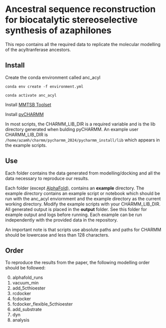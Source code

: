 # Ancestral sequence reconstruction for biocatalytic stereoselective synthesis of azaphilones

This repo contains all the required data to replicate the molecular modelling of the acyltranferase ancestors.

## Install

Create the conda environment called anc_acyl

`conda env create -f environment.yml`

`conda activate anc_acyl`

Install [MMTSB Toolset](https://github.com/mmtsb/toolset)

Install [pyCHARMM](https://github.com/BrooksResearchGroup-UM/pyCHARMM-Workshop/tree/main/0Install_Tools)

In most scripts, the CHARMM_LIB_DIR is a required variable and is the lib directory generated when bulding pyCHARMM.
An example user CHARMM_LIB_DIR is `/home/azamh/charmm/pycharmm_2024/pycharmm_install/lib` which appears in the example scripts.

## Use

Each folder contains the data generated from modelling/docking and all the data necessary to reproduce our results.

Each folder (except [AlphaFold](https://github.com/google-deepmind/alphafold)), contains an **example** directory. The example directory contains an example script or notebook which should be run with the anc_acyl enviornment and the example directory as the current working directory. Modify the example scripts with your CHARMM_LIB_DIR. All generated output is placed in the **output** folder. See this folder for example output and logs before running. Each example can be run independently with the provided data in the repository.

An important note is that scripts use absolute paths and paths for CHARMM should be lowercase and less than 128 characters.

## Order

To reproduce the results from the paper, the following modelling order should be followed:

0. alphafold_runs
1. vacuum_min
2. add_5cthioester
3. rcdocker
4. fcdocker
5. fcdocker_flexible_5cthioester
6. add_substrate
7. dyn
8. analysis
